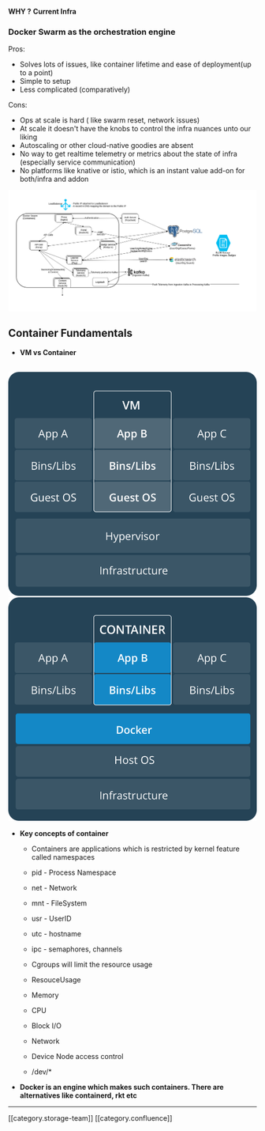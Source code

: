  **WHY ?**  **Current Infra** 
### Docker Swarm as the orchestration engine
Pros:


* Solves lots of issues, like container lifetime and ease of deployment(up to a point)
* Simple to setup
* Less complicated (comparatively)

Cons:


* Ops at scale is hard ( like swarm reset, network issues)
* At scale it doesn't have the knobs to control the infra nuances unto our liking
* Autoscaling or other cloud-native goodies are absent
* No way to get realtime telemetry or metrics about the state of infra (especially service communication)
* No platforms like knative or istio, which is an instant value add-on for both/infra and addon

![](images/storage/infra.png)


## Container Fundamentals

*  **VM vs Container** 

         ![](images/storage/VM.png)![](images/storage/Container.png)


*  **Key concepts of container** 
    * Containers are applications which is restricted by kernel feature called namespaces
    * pid - Process Namespace
    * net - Network
    * mnt - FileSystem
    * usr - UserID
    * utc - hostname
    * ipc - semaphores, channels

    
    * Cgroups will limit the resource usage
    * ResouceUsage
    * Memory
    * CPU
    * Block I/O
    * Network

    
    * Device Node access control
    * /dev/\*

    

    

    


*  **Docker is an engine which makes such containers. There are alternatives like containerd, rkt etc** 



*****

[[category.storage-team]] 
[[category.confluence]] 
